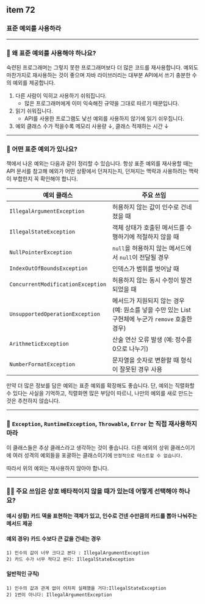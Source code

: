 ## item 72

### 표준 예외를 사용하라

---

### 🙋 왜 표준 예외를 사용해야 하나요?

숙련된 프로그래머는 그렇지 못한 프로그래머보다 더 많은 코드를 재사용합니다.
예외도 마찬가지로 재사용하는 것이 좋으며 자바 라이브러리는 대부분 API에서 쓰기 충분한 수의 예외를 제공합니다.

1) 다른 사람이 익히고 사용하기 쉬워집니다.
    - 많은 프로그래머에게 이미 익숙해진 규약을 그대로 따르기 때문입니다.
2) 읽기 쉬워집니다.
    - API를 사용한 프로그램도 낯선 예외를 사용하지 않기에 읽기 쉬우집니다.
3) 예외 클래스 수가 적을수록 메모리 사용량 ↓, 클래스 적재하는 시간 ↓

---

### 🙋 어떤 표준 예외가 있나요?

책에서 나온 예외는 다음과 같이 정리할 수 있습니다. 항상 표준 예외를 재사용할 때는 API 문서를 참고해 예외가 어떤 상황에서 던져지는지, 던져지는 맥락과 사용하려는 맥락이 부합한지 꼭 확인해야 합니다.

| 예외 클래스                            | 주요 쓰임                                                           |
|-----------------------------------|-----------------------------------------------------------------|
| `IllegalArgumentException`        | 허용하지 않는 값이 인수로 건네졌을 때                                           |
| `IllegalStateException`           | 객체 상태가 호출된 메서드를 수행하기에 적절하지 않을 때                                 |
| `NullPointerException`            | `null`을 허용하지 않는 메서드에서 `null`이 전달될 경우                            |
| `IndexOutOfBoundsException`       | 인덱스가 범위를 벗어날 때                                                  |
| `ConcurrentModificationException` | 허용하지 않는 동시 수정이 발견되었을 때                                          |
| `UnsupportedOperationException`   | 메서드가 지원되지 않는 경우 (예: 원소를 넣을 수만 있는 List 구현체에 누군가 `remove` 호출한 경우) |
| `ArithmeticException`             | 산술 연산 오류 발생 (예: 정수를 0으로 나누기)                                    |
| `NumberFormatException`           | 문자열을 숫자로 변환할 때 형식이 잘못된 경우 사용                                    |

만약 더 많은 정보를 담은 예외는 표준 예외를 확장해도 좋습니다.
단, 예외는 직렬화할 수 있다는 사실을 기억하고, 직렬화엔 많은 부담이 따르니, 나만의 예외를 새로 만드는 것은 추천하지 않습니다.

---


### 🙌 `Exception`, `RuntimeException`, `Throwable`, `Error` 는 직접 재사용하지 마라

이 클래스들은 추상 클래스라고 생각하는 것이 좋습니다. 
다른 예외의 상위 클래스이기에 여러 성격의 예외들을 포괄하는 클래스이기에 `안정적으로 테스트할 수 없습니다.`

따라서 위의 예외는 재사용하지 않아야 합니다.

---


### 🙋‍♀️ 주요 쓰임은 상호 배타적이지 않을 때가 있는데 어떻게 선택해야 하나요?

#### 예시 상황) 카드 덱을 표현하는 객체가 있고, 인수로 건넨 수만큼의 카드를 뽑아 나눠주는 메서드 제공
#### 예외 경우) 카드 수보다 큰 값을 건네는 경우
    1) 인수의 값이 너무 크다고 본다 : IllegalArgumentException
    2) 카드 수가 너무 적다고 본다: IllegalStateException
#### 일반적인 규칙) 
    1) 인수의 값과 관계 없이 어차피 실패했을 거다:IllegalStateException
    2) 1번이 아니다: IllegalArgumentException
